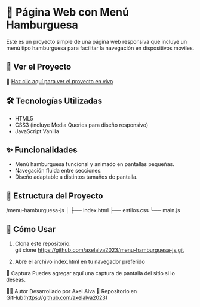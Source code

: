 # 📱 Página Web con Menú Hamburguesa

Este es un proyecto simple de una página web responsiva que incluye un menú tipo hamburguesa para facilitar la navegación en dispositivos móviles.

## 🚀 Ver el Proyecto

🔗 [Haz clic aquí para ver el proyecto en vivo](https://axelalva2023.github.io/menu-hamburguesa-js/)

## 🛠️ Tecnologías Utilizadas

- HTML5  
- CSS3 (incluye Media Queries para diseño responsivo)  
- JavaScript Vanilla  

## ✨ Funcionalidades

- Menú hamburguesa funcional y animado en pantallas pequeñas.
- Navegación fluida entre secciones.
- Diseño adaptable a distintos tamaños de pantalla.

## 📂 Estructura del Proyecto

/menu-hamburguesa-js
│
├── index.html
├── estilos.css
└── main.js

## 🔧 Cómo Usar

1. Clona este repositorio:  
   git clone https://github.com/axelalva2023/menu-hamburguesa-js.git

2. Abre el archivo index.html en tu navegador preferido


📸 Captura
Puedes agregar aquí una captura de pantalla del sitio si lo deseas.

🧑‍💻 Autor
Desarrollado por Axel Alva
📎 Repositorio en GitHub(https://github.com/axelalva2023)
